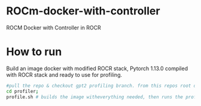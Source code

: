# ROCm-docker-with-controller
ROCM Docker with Controller in ROCR 


# How to run
Build an image docker with modified ROCR stack, Pytorch 1.13.0 compiled with ROCR stack and ready to use for profiling.
```bash
#pull the repo & checkout gpt2 profiling branch. from this repos root dir:
cd profiler;
profile.sh # builds the image witheverything needed, then runs the profiler for gpt2 training 
```
